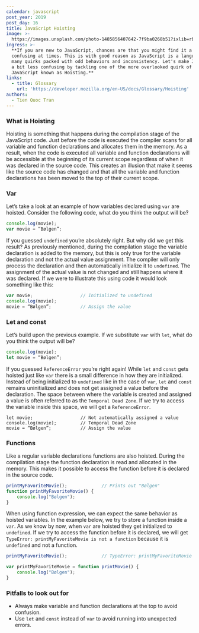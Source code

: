 ```yaml
---
calendar: javascript
post_year: 2019
post_day: 16
title: JavaScript Hoisting
image: >-
  https://images.unsplash.com/photo-1485856407642-7f9ba0268b51?ixlib=rb-1.2.1&ixid=eyJhcHBfaWQiOjEyMDd9&auto=format&fit=crop&w=2250&q=80
ingress: >-
  **If you are new to JavaScript, chances are that you might find it a bit
  confusing at times. This is with good reason as JavaScript is a language of
  many quirks packed with odd behaviors and inconsistency. Let's make JavaScript
  a bit less confusing by tackling one of the more overlooked quirk of
  JavaScript known as Hoisting.**
links:
  - title: Glossary
    url: 'https://developer.mozilla.org/en-US/docs/Glossary/Hoisting'
authors:
  - Tien Quoc Tran
---
```

### What is Hoisting

Hoisting is something that happens during the compilation stage of the JavaScript code. Just before the code is executed the compiler scans for all variable and function declarations and allocates them in the memory. As a result, when the code is executed all variable and function declarations will be accessible at the beginning of its current scope regardless of when it was declared in the source code. This creates an illusion that make it seems like the source code has changed and that all the variable and function declarations has been moved to the top of their current scope. 

### Var

Let’s take a look at an example of how variables declared using `var` are hoisted. Consider the following code, what do you think the output will be? 

```javascript
console.log(movie);
var movie = “Bølgen”; 
```

If you guessed `undefined` you’re absolutely right. But why did we get this result? As previously mentioned, during the compilation stage the variable declaration is added to the memory, but this is only true for the variable declaration and not the actual value assignment. The compiler will only process the declaration and then automatically initialize it to `undefined`. The assignment of the actual value is not changed and still happens where it was declared. If we were to illustrate this using code it would look something like this: 

```javascript
var movie;                  // Initialized to undefined
console.log(movie);
movie = “Bølgen”;           // Assign the value
```

### Let and const

Let’s build upon the previous example. If we substitute `var` with `let`, what do you think the output will be? 

```javascript
console.log(movie);
let movie = “Bølgen”; 
```

If you guessed `ReferenceError` you’re right again! While `let` and `const` gets hoisted just like `var` there is a small difference in how they are initialized. Instead of being initialized to `undefined` like in the case of `var`, `let` and `const` remains uninitialized and does not get assigned a value before the declaration. The space between where the variable is created and assigned a value is often referred to as the `Temporal Dead Zone`. If we try to access the variable inside this space, we will get a `ReferenceError`. 

```
let movie;                  // Not automatically assigned a value
console.log(movie);         // Temporal Dead Zone
movie = “Bølgen”;           // Assign the value
```

### Functions

Like a regular variable declarations functions are also hoisted. During the compilation stage the function declaration is read and allocated in the memory. This makes it possible to access the function before it is declared in the source code.  

```javascript
printMyFavoriteMovie();             // Prints out "Bølgen"
function printMyFavoriteMovie() {
    console.log("Bølgen");
} 
```

When using function expression, we can expect the same behavior as hoisted variables. In the example below, we try to store a function inside a `var`. As we know by now, when `var` are hoisted they get initialized to `undefined`. If we try to access the function before it is declared, we will get `TypeError: printMyFavoriteMovie is not a function` because it is `undefined` and not a function.

```javascript
printMyFavoriteMovie();             // TypeError: printMyFavoriteMovie is not a function

var printMyFavoriteMovie = function printMovie() {
    console.log("Bølgen");
} 
```

### Pitfalls to look out for

* Always make variable and function declarations at the top to avoid confusion.
* Use `let` and `const` instead of `var` to avoid running into unexpected errors.
